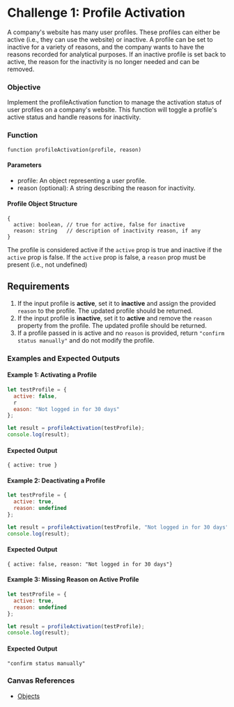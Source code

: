 # Challenge 1: Profile Activation

A company's website has many user profiles. These profiles can either be active (i.e., they can use the website) or inactive. A profile can be set to inactive for a variety of reasons, and the company wants to have the reasons recorded for analytical purposes. If an inactive profile is set back to active, the reason for the inactivity is no longer needed and can be removed.

### Objective 
Implement the profileActivation function to manage the activation status of user profiles on a company's website. This function will toggle a profile's active status and handle reasons for inactivity.

### Function
```
function profileActivation(profile, reason)
```
#### Parameters
- profile: An object representing a user profile.
- reason (optional): A string describing the reason for inactivity.

#### Profile Object Structure
```
{
  active: boolean, // true for active, false for inactive
  reason: string   // description of inactivity reason, if any
}
```

The profile is considered active if the `active` prop is true and inactive if the `active` prop is false. If the `active` prop is false, a `reason` prop must be present (i.e., not undefined)

## Requirements
   1. If the input profile is **active**, set it to **inactive** and assign the provided `reason` to the profile. The updated profile should be returned.
   2. If the input profile is **inactive**, set it to **active** and remove the `reason` property from the profile. The updated profile should be returned.
   3. If a profile passed in is active and no `reason` is provided, return `"confirm status manually"` and do not modify the profile.

### Examples and Expected Outputs

#### Example 1: Activating a Profile
```javascript
let testProfile = {
  active: false,
  r
  eason: "Not logged in for 30 days"
};

let result = profileActivation(testProfile);
console.log(result); 
```

#### Expected Output
```
{ active: true }
```

#### Example 2: Deactivating a Profile
```javascript
let testProfile = {
  active: true,
  reason: undefined
};

let result = profileActivation(testProfile, "Not logged in for 30 days");
console.log(result);
```

#### Expected Output
 ```
 { active: false, reason: "Not logged in for 30 days"}
 ```

#### Example 3: Missing Reason on Active Profile
```javascript
let testProfile = {
  active: true,
  reason: undefined
};

let result = profileActivation(testProfile);
console.log(result); 
```

#### Expected Output
```
"confirm status manually"
```


### Canvas References
- [Objects](https://bloomtech.instructure.com/courses/2785/modules/items/690416)

